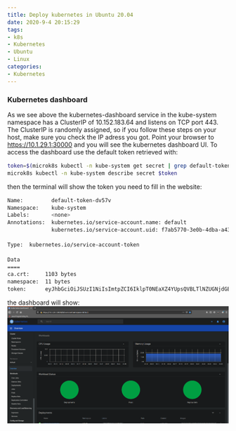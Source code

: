 ```yaml
---
title: Deploy kubernetes in Ubuntu 20.04
date: 2020-9-4 20:15:29
tags:
- k8s
- Kubernetes
- Ubuntu
- Linux
categories:
- Kubernetes
---
```


### Kubernetes dashboard

As we see above the kubernetes-dashboard service in the kube-system namespace has a ClusterIP of 10.152.183.64 and listens on TCP port 443. The ClusterIP is randomly assigned, so if you follow these steps on your host, make sure you check the IP adress you got. Point your browser to https://10.1.29.1:30000 and you will see the kubernetes dashboard UI. To access the dashboard use the default token retrieved with:
``` bash
token=$(microk8s kubectl -n kube-system get secret | grep default-token | cut -d " " -f1)
microk8s kubectl -n kube-system describe secret $token
```
then the terminal will show the token you need to fill in the website:
``` bash
Name:         default-token-dv57v
Namespace:    kube-system
Labels:       <none>
Annotations:  kubernetes.io/service-account.name: default
              kubernetes.io/service-account.uid: f7ab5770-3e0b-4dba-a431-a12a48fd3d8d

Type:  kubernetes.io/service-account-token

Data
====
ca.crt:     1103 bytes
namespace:  11 bytes
token:      eyJhbGciOiJSUzI1NiIsImtpZCI6IklpT0NEaXZ4YUpsQVBLTlNZUGNjdGE3dWJSN0xNbGE1MFFlUWFUY3NpVFUifQ.eyJpc3MiOiJrdWJlcm5ldGVzL3NlcnZpY2VhY2NvdW50Iiwia3ViZXJuZXRlcy5pby9zZXJ2aWNlYWNjb3VudC9uYW1lc3BhY2UiOiJrdWJlLXN5c3RlbSIsImt1YmVybmV0ZXMuaW8vc2VydmljZWFjY291bnQvc2VjcmV0Lm5hbWUiOiJkZWZhdWx0LXRva2VuLWR2NTd2Iiwia3ViZXJuZXRlcy5pby9zZXJ2aWNlYWNjb3VudC9zZXJ2aWNlLWFjY291bnQubmFtZSI6ImRlZmF1bHQiLCJrdWJlcm5ldGVzLmlvL3NlcnZpY2VhY2NvdW50L3NlcnZpY2UtYWNjb3VudC51aWQiOiJmN2FiNTc3MC0zZTBiLTRkYmEtYTQzMS1hMTJhNDhmZDNkOGQiLCJzdWIiOiJzeXN0ZW06c2VydmljZWFjY291bnQ6a3ViZS1zeXN0ZW06ZGVmYXVsdCJ9.JgECFOXY-hPmhzSCfqKbKxFM7cpngARzwKFqQwZNGZGDN7I3gpZhUcPyHhTJmjMAlAmexzoHHslll75L3mHIwQd-Fnew0m9eSqZuXRa9XGzDkBVqkmhn3FiA32gq7kN1Fwbly-bCC2eaXHyhXRA94dBI9BeNOirVaSbEOs4gQ0EHgBCLYHTtrEOC_SjJeVldCE1fYnWdjZZuKGYDdOEh4y5n6EEdSq2ZdwCUevYQ-ExL7Q4aVvIIY-d4LO-ODXTE_oY28B0QEf_sJZfSJ9BJJZOgHZrShfENFPqflA2UYWMWztwzVfXBGbeJW6OZmiQOrkMybxO9WnvRLlLB9T7XHQ
```
the dashboard will show:
![Alt text](../../images/k8sdashboard.png)